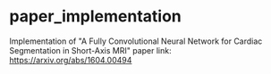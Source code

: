 # paper_implementation
Implementation of "A Fully Convolutional Neural Network for Cardiac Segmentation in Short-Axis MRI"
paper link: https://arxiv.org/abs/1604.00494 
